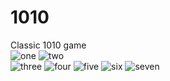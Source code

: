 # 1010
Classic 1010 game<br>
![one](https://user-images.githubusercontent.com/29523816/37477683-5c654404-2889-11e8-8a52-176c142e700d.png)
![two](https://user-images.githubusercontent.com/29523816/37477960-10f8150e-288a-11e8-98fb-643976d2b5cb.png)<br>
![three](https://user-images.githubusercontent.com/29523816/37478197-a23a685a-288a-11e8-91e6-17b45fb13e67.png)
![four](https://user-images.githubusercontent.com/29523816/37478547-9000ac52-288b-11e8-92ae-c4f6787e6461.png)
![five](https://user-images.githubusercontent.com/29523816/37478629-d18d9e00-288b-11e8-8d61-07e19e29e801.png)
![six](https://user-images.githubusercontent.com/29523816/37478718-0d9230fa-288c-11e8-8bec-547543fdbd70.png)
![seven](https://user-images.githubusercontent.com/29523816/37478921-66453ecc-288c-11e8-86c6-fdba1640d23e.png)



